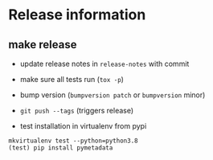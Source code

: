# Release information

## make release
* update release notes in `release-notes` with commit
* make sure all tests run (`tox -p`)
* bump version (`bumpversion patch` or `bumpversion` minor)
* `git push --tags` (triggers release)

* test installation in virtualenv from pypi
```
mkvirtualenv test --python=python3.8
(test) pip install pymetadata
```


